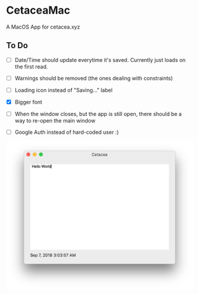 # CetaceaMac
A MacOS App for cetacea.xyz


## To Do

- [ ] Date/Time should update everytime it's saved. Currently just loads on the first read.
- [ ] Warnings should be removed (the ones dealing with constraints)
- [ ] Loading icon instead of "Saving..." label
- [x] Bigger font
- [ ] When the window closes, but the app is still open, there should be a way to re-open the main window 
- [ ] Google Auth instead of hard-coded user :)


![Cetacea Mac](/Extras/screenshots/app.png?raw=true "CetaceaMac UI")